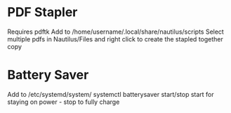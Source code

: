 <h1>PDF Stapler</h1>
Requires pdftk
Add to /home/username/.local/share/nautilus/scripts
Select multiple pdfs in Nautilus/Files and right click to create the stapled together copy

<h1>Battery Saver</h1>
Add to /etc/systemd/system/
systemctl batterysaver start/stop
start for staying on power - stop to fully charge
